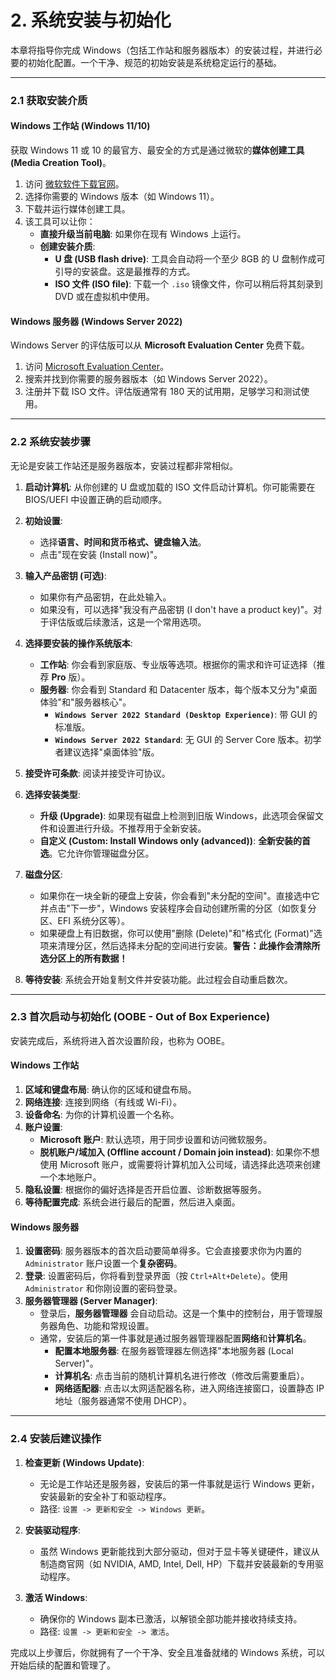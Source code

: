 # 2. 系统安装与初始化

本章将指导你完成 Windows（包括工作站和服务器版本）的安装过程，并进行必要的初始化配置。一个干净、规范的初始安装是系统稳定运行的基础。

---

### 2.1 获取安装介质

#### Windows 工作站 (Windows 11/10)

获取 Windows 11 或 10 的最官方、最安全的方式是通过微软的**媒体创建工具 (Media Creation Tool)**。

1.  访问 [微软软件下载官网](https://www.microsoft.com/software-download)。
2.  选择你需要的 Windows 版本（如 Windows 11）。
3.  下载并运行媒体创建工具。
4.  该工具可以让你：
    *   **直接升级当前电脑**: 如果你在现有 Windows 上运行。
    *   **创建安装介质**:
        *   **U 盘 (USB flash drive)**: 工具会自动将一个至少 8GB 的 U 盘制作成可引导的安装盘。这是最推荐的方式。
        *   **ISO 文件 (ISO file)**: 下载一个 `.iso` 镜像文件，你可以稍后将其刻录到 DVD 或在虚拟机中使用。

#### Windows 服务器 (Windows Server 2022)

Windows Server 的评估版可以从 **Microsoft Evaluation Center** 免费下载。

1.  访问 [Microsoft Evaluation Center](https://www.microsoft.com/evalcenter/)。
2.  搜索并找到你需要的服务器版本（如 Windows Server 2022）。
3.  注册并下载 ISO 文件。评估版通常有 180 天的试用期，足够学习和测试使用。

---

### 2.2 系统安装步骤

无论是安装工作站还是服务器版本，安装过程都非常相似。

1.  **启动计算机**: 从你创建的 U 盘或加载的 ISO 文件启动计算机。你可能需要在 BIOS/UEFI 中设置正确的启动顺序。

2.  **初始设置**:
    *   选择**语言、时间和货币格式、键盘输入法**。
    *   点击"现在安装 (Install now)"。

3.  **输入产品密钥 (可选)**:
    *   如果你有产品密钥，在此处输入。
    *   如果没有，可以选择"我没有产品密钥 (I don't have a product key)"。对于评估版或后续激活，这是一个常用选项。

4.  **选择要安装的操作系统版本**:
    *   **工作站**: 你会看到家庭版、专业版等选项。根据你的需求和许可证选择（推荐 **Pro** 版）。
    *   **服务器**: 你会看到 Standard 和 Datacenter 版本，每个版本又分为"桌面体验"和"服务器核心"。
        *   **`Windows Server 2022 Standard (Desktop Experience)`**: 带 GUI 的标准版。
        *   **`Windows Server 2022 Standard`**: 无 GUI 的 Server Core 版本。初学者建议选择"桌面体验"版。

5.  **接受许可条款**: 阅读并接受许可协议。

6.  **选择安装类型**:
    *   **升级 (Upgrade)**: 如果现有磁盘上检测到旧版 Windows，此选项会保留文件和设置进行升级。不推荐用于全新安装。
    *   **自定义 (Custom: Install Windows only (advanced))**: **全新安装的首选**。它允许你管理磁盘分区。

7.  **磁盘分区**:
    *   如果你在一块全新的硬盘上安装，你会看到"未分配的空间"。直接选中它并点击"下一步"，Windows 安装程序会自动创建所需的分区（如恢复分区、EFI 系统分区等）。
    *   如果硬盘上有旧数据，你可以使用"删除 (Delete)"和"格式化 (Format)"选项来清理分区，然后选择未分配的空间进行安装。**警告：此操作会清除所选分区上的所有数据！**

8.  **等待安装**: 系统会开始复制文件并安装功能。此过程会自动重启数次。

---

### 2.3 首次启动与初始化 (OOBE - Out of Box Experience)

安装完成后，系统将进入首次设置阶段，也称为 OOBE。

#### Windows 工作站

1.  **区域和键盘布局**: 确认你的区域和键盘布局。
2.  **网络连接**: 连接到网络（有线或 Wi-Fi）。
3.  **设备命名**: 为你的计算机设置一个名称。
4.  **账户设置**:
    *   **Microsoft 账户**: 默认选项，用于同步设置和访问微软服务。
    *   **脱机账户/域加入 (Offline account / Domain join instead)**: 如果你不想使用 Microsoft 账户，或需要将计算机加入公司域，请选择此选项来创建一个本地账户。
5.  **隐私设置**: 根据你的偏好选择是否开启位置、诊断数据等服务。
6.  **等待配置完成**: 系统会进行最后的配置，然后进入桌面。

#### Windows 服务器

1.  **设置密码**: 服务器版本的首次启动要简单得多。它会直接要求你为内置的 `Administrator` 账户设置一个**复杂密码**。
2.  **登录**: 设置密码后，你将看到登录界面（按 `Ctrl+Alt+Delete`）。使用 `Administrator` 和你刚设置的密码登录。
3.  **服务器管理器 (Server Manager)**:
    *   登录后，**服务器管理器** 会自动启动。这是一个集中的控制台，用于管理服务器角色、功能和常规设置。
    *   通常，安装后的第一件事就是通过服务器管理器配置**网络**和**计算机名**。
        *   **配置本地服务器**: 在服务器管理器左侧选择"本地服务器 (Local Server)"。
        *   **计算机名**: 点击当前的随机计算机名进行修改（修改后需要重启）。
        *   **网络适配器**: 点击以太网适配器名称，进入网络连接窗口，设置静态 IP 地址（服务器通常不使用 DHCP）。

---

### 2.4 安装后建议操作

1.  **检查更新 (Windows Update)**:
    *   无论是工作站还是服务器，安装后的第一件事就是运行 Windows 更新，安装最新的安全补丁和驱动程序。
    *   路径: `设置 -> 更新和安全 -> Windows 更新`。

2.  **安装驱动程序**:
    *   虽然 Windows 更新能找到大部分驱动，但对于显卡等关键硬件，建议从制造商官网（如 NVIDIA, AMD, Intel, Dell, HP）下载并安装最新的专用驱动程序。

3.  **激活 Windows**:
    *   确保你的 Windows 副本已激活，以解锁全部功能并接收持续支持。
    *   路径: `设置 -> 更新和安全 -> 激活`。

完成以上步骤后，你就拥有了一个干净、安全且准备就绪的 Windows 系统，可以开始后续的配置和管理了。 